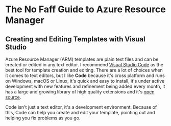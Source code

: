 # The No Faff Guide to Azure Resource Manager

## Creating and Editing Templates with Visual Studio

Azure Resource Manager (ARM) templates are plain text files and can be created or edited in any text editor. I recommend [Visual Studio Code](https://code.visualstudio.com/) as the best tool for template creation and editing. There are a lot of choices when it comes to text editors, but I like **Code** because it's cross platform and runs on Windows, macOS or Linux, it's quick and easy to install, it's under active development with new features and refinement being added every month, it has a large and growing library of high quality extensions and it's [open source](https://github.com/Microsoft/vscode).

Code isn't just a text editor, it's a development environment. Because of this, Code can help you create and edit your template, pointing out and helping you fix problems as you go.